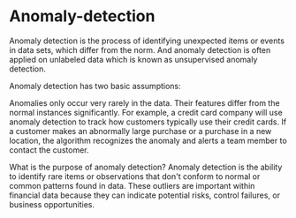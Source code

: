 # Anomaly-detection
Anomaly detection is the process of identifying unexpected items or events in data sets, which differ from the norm. And anomaly detection is often applied on unlabeled data which is known as unsupervised anomaly detection.

Anomaly detection has two basic assumptions:

Anomalies only occur very rarely in the data.
Their features differ from the normal instances significantly.
For example, a credit card company will use anomaly detection to track how customers typically use their credit cards. If a customer makes an abnormally large purchase or a purchase in a new location, the algorithm recognizes the anomaly and alerts a team member to contact the customer.


What is the purpose of anomaly detection?
Anomaly detection is the ability to identify rare items or observations that don't conform to normal or common patterns found in data. These outliers are important within financial data because they can indicate potential risks, control failures, or business opportunities.
